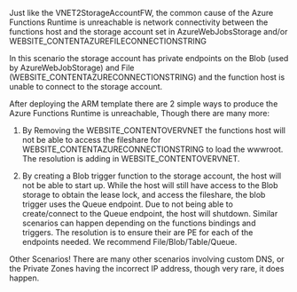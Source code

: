 Just like the VNET2StorageAccountFW, the common cause of the Azure Functions Runtime is unreachable is network connectivity between the functions host and the storage account set in AzureWebJobsStorage and/or WEBSITE_CONTENTAZUREFILECONNECTIONSTRING

In this scenario the storage account has private endpoints on the Blob (used by AzureWebJobStorage) and File (WEBSITE_CONTENTAZURECONNECTIONSTRING) and the function host is unable to connect to the storage account. 

After deploying the ARM template there are 2 simple ways to produce the Azure Functions Runtime is unreachable, Though there are many more:

1) By Removing the WEBSITE_CONTENTOVERVNET the functions host will not be able to access the fileshare for WEBSITE_CONTENTAZURECONNECTIONSTRING to load the wwwroot. 
The resolution is adding in WEBSITE_CONTENTOVERVNET.

2) By creating a Blob trigger function to the storage account, the host will not be able to start up. While the host will still have access to the Blob storage to obtain the lease lock, and access the fileshare, the blob trigger uses the Queue endpoint. Due to not being able to create/connect to the Queue endpoint, the host will shutdown. Similar scenarios can happen depending on the functions bindings and triggers. 
The resolution is to ensure their are PE for each of the endpoints needed. We recommend File/Blob/Table/Queue. 

Other Scenarios!
There are many other scenarios involving custom DNS, or the Private Zones having the incorrect IP address, though very rare, it does happen. 

